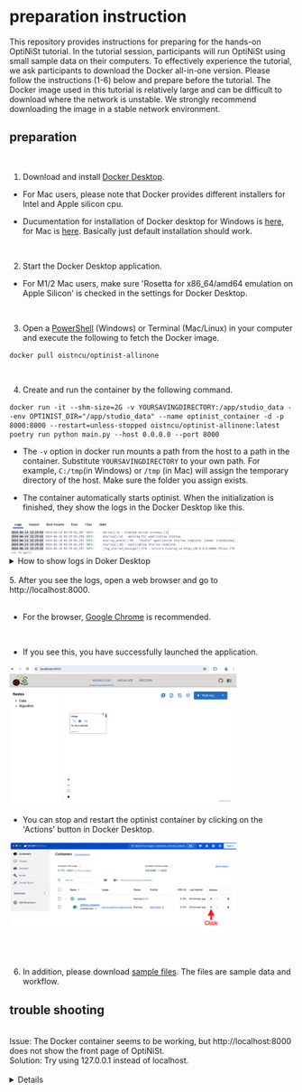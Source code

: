 # preparation instruction
This repository provides instructions for preparing for the hands-on OptiNiSt tutorial. In the tutorial session, participants will run OptiNiSt using small sample data on their computers. To effectively experience the tutorial, we ask participants to download the Docker all-in-one version. Please follow the instructions (1-6) below and prepare before the tutorial. The Docker image used in this tutorial is relatively large and can be difficult to download where the network is unstable. We strongly recommend downloading the image in a stable network environment.

## preparation
<br>

1. Download and install [Docker Desktop](https://www.docker.com/products/docker-desktop/).<br> 
- For Mac users, please note that Docker provides different installers for Intel and Apple silicon cpu.

- Ducumentation for installation of Docker desktop for Windows is [here](https://matsuand.github.io/docs.docker.jp.onthefly/desktop/windows/install/), for Mac is [here](https://matsuand.github.io/docs.docker.jp.onthefly/desktop/mac/install/). Basically just default installation should work. 

<br>

2. Start the Docker Desktop application.<br>
- For M1/2 Mac users, make sure 'Rosetta for x86_64/amd64 emulation on Apple Silicon' is checked in the settings for Docker Desktop. 
<br> 

3. Open a [PowerShell](https://learn.microsoft.com/ja-jp/powershell/scripting/learn/ps101/01-getting-started?view=powershell-7.4) (Windows) or Terminal (Mac/Linux) in your computer and execute the following to fetch the Docker image.

```
docker pull oistncu/optinist-allinone
```
<br>

4. Create and run the container by the following command.
```
docker run -it --shm-size=2G -v YOURSAVINGDIRECTORY:/app/studio_data --env OPTINIST_DIR="/app/studio_data" --name optinist_container -d -p 8000:8000 --restart=unless-stopped oistncu/optinist-allinone:latest poetry run python main.py --host 0.0.0.0 --port 8000
```

- The `-v` option in docker run mounts a path from the host to a path in the container. 
Substitute `YOURSAVINGDIRECTORY` to your own path. 
For example, `C:/tmp`(in Windows) or `/tmp` (in Mac) will assign the temporary directory of the host.
Make sure the folder you assign exists.


- The container automatically starts optinist. When the initialization is finished, they show the logs in the Docker Desktop like this. 
<img src="/Figures/InitializationLog.png" width="80%">

<details>
<summary>How to show logs in Doker Desktop</summary>
To view the log, click on 'optnist_container' in the Containers section.
<img src="/Figures/ShowLog.png" width="80%">
</details>


<br>
5. After you see the logs, open a web browser and go to http://localhost:8000.<br>

<br>

- For the browser, [Google Chrome](https://www.google.com/chrome/) is recommended.
  
<br>

- If you see this, you have successfully launched the application.
<img src="/Figures/FrontPage.png" width="80%">

<br>

- You can stop and restart the optinist container by clicking on the 'Actions' button in Docker Desktop.
<img src="/Figures/StopContainer.png" width="80%">
<br>



<br>
<br>
<br>

6. In addition, please download [sample files](https://drive.google.com/drive/folders/1SUy3GBltprKUOa_KNPqqevGGZURq6oEY?usp=sharing). The files are sample data and workflow.

## trouble shooting
<br>
Issue: The Docker container seems to be working, but http://localhost:8000 does not show the front page of OptiNiSt.<br>
Solution: Try using 127.0.0.1 instead of localhost.<br>
<br>

<details>

## other information 

### OptiNiSt
- [documentation](https://optinist.readthedocs.io/en/latest/ )
- [gitub repository](https://github.com/oist/optinist)

### NWB
- [project](https://www.nwb.org)
- [NWB software](https://nwb-overview.readthedocs.io/en/latest/index.html)
- [HDF view](https://www.hdfgroup.org/downloads/hdfview/)

### cell detection algorithms
&emsp; suite2p &emsp;[website](https://suite2p.readthedocs.io/en/latest/index.html)&emsp;[github repository](https://github.com/MouseLand/suite2p) &emsp; [paper](https://www.biorxiv.org/content/10.1101/061507v2)<br>
&emsp; CaImAn &emsp;[website](https://caiman.readthedocs.io/en/latest/) &emsp;[github repository](https://github.com/flatironinstitute/CaImAn)&emsp;[paper](https://elifesciences.org/articles/38173)<br>
&emsp; lccd &emsp;[gitub repository](https://github.com/magnetizedCell/lccd-python)&emsp; [paper](https://www.sciencedirect.com/science/article/pii/S016801022200075X)<br>
  


